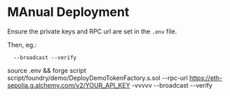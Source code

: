 # MAnual Deployment

Ensure the private keys and RPC url are set in the `.env` file.

Then, eg.:

```
  --broadcast --verify

```

source .env && forge script script/foundry/demo/DeployDemoTokenFactory.s.sol --rpc-url https://eth-sepolia.g.alchemy.com/v2/YOUR_API_KEY -vvvvv --broadcast --verify
